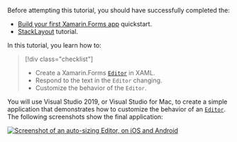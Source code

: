 Before attempting this tutorial, you should have successfully completed the:

- [Build your first Xamarin.Forms app](~/get-started/first-app/index.md) quickstart.
- [StackLayout](~/get-started/tutorials/stacklayout/index.yml) tutorial.

In this tutorial, you learn how to:

> [!div class="checklist"]
>
> - Create a Xamarin.Forms [`Editor`](xref:Xamarin.Forms.Editor) in XAML.
> - Respond to the text in the `Editor` changing.
> - Customize the behavior of the `Editor`.

You will use Visual Studio 2019, or Visual Studio for Mac, to create a simple application that demonstrates how to customize the behavior of an [`Editor`](xref:Xamarin.Forms.Editor). The following screenshots show the final application:

[![Screenshot of an auto-sizing Editor, on iOS and Android](../images/customize-behavior.png "Auto-sizing Editor")](../images/customize-behavior-large.png#lightbox "Auto-sizing Editor")
